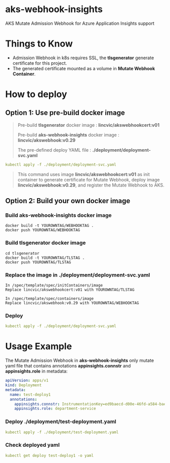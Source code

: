 # aks-webhook-insights
AKS Mutate Admission Webhook for Azure Application Insights support

# Things to Know
* Admission Webhook in k8s requires SSL, the **tlsgenerator** generate certificate for this project.
* The generated certificate mounted as a volume in **Mutate Webhook Container**.

# How to deploy
## Option 1: Use pre-build docker image
> Pre-build  **tlsgenerator** docker image : **lincvic/akswebhookcert:v01**
> 
> Pre-build **aks-webhook-insights** docker image : **lincvic/akswebhook:v0.29**
> 
> The pre-defined deploy YAML file : **./deployment/deployment-svc.yaml**

```yaml
kubectl apply -f ./deployment/deployment-svc.yaml
```
> This command uses image **lincvic/akswebhookcert:v01** as init container to generate certificate for Mutate Webhook, 
> deploy image **lincvic/akswebhook:v0.29**, and register the Mutate Webhook to AKS.

## Option 2: Build your own docker image

### Build **aks-webhook-insights** docker image
```shell
docker build -t YOUROWNTAG/WEBHOOKTAG .
docker push YOUROWNTAG/WEBHOOKTAG
```

### Build **tlsgenerator** docker image
```shell
cd tlsgenerator
docker build -t YOUROWNTAG/TLSTAG .
docker push YOUROWNTAG/TLSTAG
```

### Replace the image in **./deployment/deployment-svc.yaml**
```shell
In /spec/template/spec/initContainers/image
Replace lincvic/akswebhookcert:v01 with YOUROWNTAG/TLSTAG

In /spec/template/spec/containers/image
Replace lincvic/akswebhook:v0.29 with YOUROWNTAG/WEBHOOKTAG
```

### Deploy
```yaml
kubectl apply -f ./deployment/deployment-svc.yaml
```

# Usage Example
The Mutate Admission Webhook in  **aks-webhook-insights** only mutate yaml file that contains annotations **appinsights.connstr** and **appinsights.role** in metadata:
```yaml
apiVersion: apps/v1
kind: Deployment
metadata:
  name: test-deploy1
  annotations:
    appinsights.connstr: InstrumentationKey=ed9baecd-d00e-46fd-a584-baefb918ca65;IngestionEndpoint=https://japaneast-1.in.applicationinsights.azure.com/;LiveEndpoint=https://japaneast.livediagnostics.monitor.azure.com/
    appinsights.role: department-service
```
### Deploy ./deployment/test-deployment.yaml
```yaml
kubectl apply -f ./deployment/test-deployment.yaml
```

### Check deployed yaml
```yaml
kubectl get deploy test-deploy1 -o yaml
```